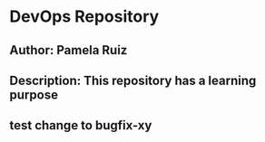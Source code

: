 # DevOps Repository

## Author: Pamela Ruiz
## Description: This repository has a learning purpose

## test change to bugfix-xy
